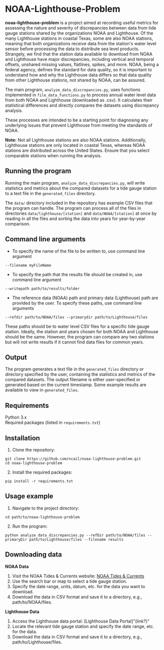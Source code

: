 # NOAA-Lighthouse-Problem

**noaa-lighthouse-problem** is a project aimed at recording useful metrics for assessing the nature and severity of discrepancies between data from tide gauge stations shared by the organizations NOAA and Lighthouse. Of the many Lighthouse stations in coastal Texas, some are also NOAA stations, meaning that both organizations receive data from the station's water level sensor before processing the data to distribute sea level products. Strangely, we find that the station data available to download from NOAA and Lighthouse have major discrepancies, including vertical and temporal offsets, unshared missing values, flatlines, spikes, and more. NOAA, being a federal agency, defines the standard for data quality, so it is important to understand how and why the Lighthouse data differs so that data quality from other Lighthouse stations, not shared by NOAA, can be assured.

The main program, `analyze_data_discrepancies.py`, uses functions implemented in `file_data_functions.py` to process annual water level data from both NOAA and Lighthouse (downloaded as .csv). It calculates their statistical differences and directly compares the datasets using discrepancy analysis.

These processes are intended to be a starting point for diagnosing any underlying issues that prevent Lighthouse from meeting the standards of NOAA.

**Note:** Not all Lighthouse stations are also NOAA stations. Additionally, Lighthouse stations are only located in coastal Texas, whereas NOAA stations are distributed across the United States. Ensure that you select comparable stations when running the analysis.

## Running the program

Running the main program, `analyze_data_discrepancies.py`, will write statistics and metrics about the compared datasets for a tide gauge station to a text file in the `generated_files` directory. 

The `data/` directory included in the repository has example CSV files that the program can handle. The program can process all of the files in directories `data/lighthouse/[station]` and `data/NOAA/[station]` at once by reading in all the files and sorting the data into years for year-by-year comparison. 

## Command line arguments

- To specify the name of the file to be written to, use command line argument
```shell
--filename myFileName
```

- To specify the path that the results file should be created in, use command line argument
```shell
--writepath path/to/results/folder
```

- The reference data (NOAA) path and primary data (Lighthouse) path are provided by the user. To specify these paths, use command line arguments
```shell
--refdir path/to/NOAA/files --primarydir path/to/Lighthouse/files
```

These paths should be to water level CSV files for a specific tide gauge station. Ideally, the station and years chosen for both NOAA and Lighthouse should be the same. However, the program can compare any two stations but will not write results if it cannot find data files for common years. 

## Output

The program generates a text file in the `generated_files` directory or directory specified by the user, containing the statistics and metrics of the compared datasets. The output filename is either user-specified or generated based on the current timestamp. Some example results are available to view in `generated_files`.

## Requirements

Python 3.x<br>
Required packages (listed in `requirements.txt`)

## Installation

1. Clone the repository:
```shell
git clone https://github.com/ncail/noaa-lighthouse-problem.git
cd noaa-lighthouse-problem
```
2. Install the required packages:
```shell
pip install -r requirements.txt
```

## Usage example

1. Navigate to the project directory:
```shell
cd path/to/noaa-lighthouse-problem
```
2. Run the program:
```shell
python analyze_data_discrepancies.py --refDir path/to/NOAA/files --primaryDir path/to/Lighthouse/files --filename results
```

## Downloading data

**NOAA Data**

1. Visit the NOAA Tides & Currents website: [NOAA Tides & Currents](https://tidesandcurrents.noaa.gov/)
2. Use the search bar or map to select a tide gauge station.
3. Specify the date range, units, datum, etc. for the data you want to download.
4. Download the data in CSV format and save it to a directory, e.g., path/to/NOAA/files.

**Lighthouse Data**

1. Access the Lighthouse data portal: [Lighthouse Data Portal]"(link?)"
2. Locate the relevant tide gauge station and specify the date range, etc. for the data.
3. Download the data in CSV format and save it to a directory, e.g., path/to/Lighthouse/files.